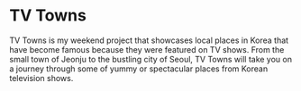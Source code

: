 # TV Towns

TV Towns is my weekend project that showcases local places in Korea that have become famous 
because they were featured on TV shows. From the small town of Jeonju to the bustling city of Seoul,
TV Towns will take you on a journey through some of yummy or spectacular places from Korean television shows.

